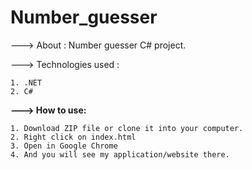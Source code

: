 # Number_guesser

---> About : Number guesser C# project.

---> Technologies used : 

    1. .NET
    2. C#
    
<b>---> How to use:</b> 

    1. Download ZIP file or clone it into your computer.
    2. Right click on index.html 
    3. Open in Google Chrome
    4. And you will see my application/website there.
